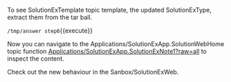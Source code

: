 To see SolutionExTemplate topic template, the updated SolutionExType, extract them from the tar ball.

`/tmp/answer step6`{{execute}}

Now you can navigate to the Applications/SolutionExApp.SolutionWebHome topic function 
[Applications/SolutionExApp.SolutionExNote1?raw=all](https://[[HOST_SUBDOMAIN]]-80-[[KATACODA_HOST]].environments.katacoda.com/Applications/SolutionExApp/SolutionExWebHome)
 to inspect the content.
 
Check out the new behaviour in the Sanbox/SolutionExWeb.
